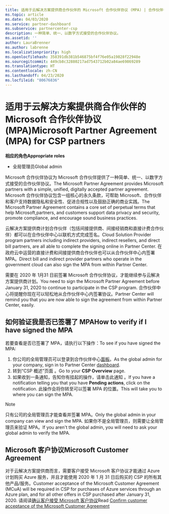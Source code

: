 ```yaml
---
title: 适用于云解决方案提供商合作伙伴的 Microsoft 合作伙伴协议 (MPA) | 合作伙伴中心
ms.topic: article
ms.date: 04/03/2020
ms.service: partner-dashboard
ms.subservice: partnercenter-csp
description: 一种简单、统一、以数字方式接受的合作伙伴协议。
ms.assetid: ''
author: LauraBrenner
ms.author: labrenne
ms.localizationpriority: high
ms.openlocfilehash: 358391db381b546875bf4f76e05a19828f22948e
ms.sourcegitcommit: 449cb8c32880217ad7543712b02a84ae69869289
ms.translationtype: HT
ms.contentlocale: zh-CN
ms.lasthandoff: 04/23/2020
ms.locfileid: "80676836"
---
```

# <a name="microsoft-partner-agreement-mpa-for-csp-partners"></a><span data-ttu-id="73837-103">适用于云解决方案提供商合作伙伴的 Microsoft 合作伙伴协议 (MPA)</span><span class="sxs-lookup"><span data-stu-id="73837-103">Microsoft Partner Agreement (MPA) for CSP partners</span></span> 

<span data-ttu-id="73837-104">**相应的角色**</span><span class="sxs-lookup"><span data-stu-id="73837-104">**Appropriate roles**</span></span>

- <span data-ttu-id="73837-105">全局管理员</span><span class="sxs-lookup"><span data-stu-id="73837-105">Global admin</span></span>


<span data-ttu-id="73837-106">Microsoft 合作伙伴协议为 Microsoft 合作伙伴提供了一种简单、统一、以数字方式接受的合作伙伴协议。</span><span class="sxs-lookup"><span data-stu-id="73837-106">The Microsoft Partner Agreement provides Microsoft partners with a simple, unified, digitally accepted partner agreement.</span></span> <span data-ttu-id="73837-107">Microsoft 合作伙伴协议包含一组核心的永久条款，可帮助 Microsoft、合作伙伴和客户支持数据隐私和安全性、促进合规性以及鼓励正确的商业实践。</span><span class="sxs-lookup"><span data-stu-id="73837-107">The Microsoft Partner Agreement contains a core set of perpetual terms that help Microsoft,partners, and customers support data privacy and security, promote compliance, and encourage sound business practices.</span></span>   

<span data-ttu-id="73837-108">云解决方案提供商计划合作伙伴（包括间接提供商、间接经销商和直接计费合作伙伴）都可以在合作伙伴中心以联机方式完成签名。</span><span class="sxs-lookup"><span data-stu-id="73837-108">Cloud Solution Provider program partners including indirect providers, indirect resellers, and direct bill partners, are all able to complete the signing online in Partner Center.</span></span> <span data-ttu-id="73837-109">在政府云中运营的直接计费和间接提供商合作伙伴也可以从合作伙伴中心内签署 MPA。</span><span class="sxs-lookup"><span data-stu-id="73837-109">Direct bill and indirect provider partners who operate in the government cloud can also sign the MPA from within Partner Center.</span></span>

<span data-ttu-id="73837-110">需要在 2020 年 1月31 日前签署 Microsoft 合作伙伴协议，才能继续参与云解决方案提供商计划。</span><span class="sxs-lookup"><span data-stu-id="73837-110">You need to sign the Microsoft Partner Agreement before January 31, 2020 to continue to participate in the CSP program.</span></span> <span data-ttu-id="73837-111">合作伙伴中心将提醒你现在可以轻松地从合作伙伴中心内签署协议。</span><span class="sxs-lookup"><span data-stu-id="73837-111">Partner Center will remind you that you are now able to sign the agreement from within Partner Center, easily.</span></span>

## <a name="how-to-verify-if-i-have-signed-the-mpa"></a><span data-ttu-id="73837-112">如何验证我是否已签署了 MPA</span><span class="sxs-lookup"><span data-stu-id="73837-112">How to verify if I have signed the MPA</span></span>

<span data-ttu-id="73837-113">若要查看是否已签署了 MPA，请执行以下操作：</span><span class="sxs-lookup"><span data-stu-id="73837-113">To see if you have signed the MPA:</span></span>

1. <span data-ttu-id="73837-114">你公司的全局管理员可以登录到合作伙伴中心[面板](https://partner.microsoft.com/dashboard/home)。</span><span class="sxs-lookup"><span data-stu-id="73837-114">As the global admin for your company, sign in to Partner Center [dashboard](https://partner.microsoft.com/dashboard/home).</span></span>  
2. <span data-ttu-id="73837-115">转到“CSP 概述”页面  。</span><span class="sxs-lookup"><span data-stu-id="73837-115">Go to your **CSP Overview** page.</span></span>
3. <span data-ttu-id="73837-116">如果收到一条通知，告知你有挂起的操作，请单击此通知  。</span><span class="sxs-lookup"><span data-stu-id="73837-116">If you have a notification telling you that you have **Pending actions**, click on the notification.</span></span> <span data-ttu-id="73837-117">此操作会将你转至可以签署 MPA 的位置。</span><span class="sxs-lookup"><span data-stu-id="73837-117">This will take you to where you can sign the MPA.</span></span> 

>[!NOTE] 
><span data-ttu-id="73837-118">只有公司的全局管理员才能查看并签署 MPA。</span><span class="sxs-lookup"><span data-stu-id="73837-118">Only the global admin in your company can view and sign the MPA.</span></span> <span data-ttu-id="73837-119">如果你不是全局管理员，则需要让全局管理员来验证 MPA。</span><span class="sxs-lookup"><span data-stu-id="73837-119">If you aren't the global admin, you will need to ask your global admin to verify the MPA.</span></span> 

## <a name="microsoft-customer-agreement"></a><span data-ttu-id="73837-120">Microsoft 客户协议</span><span class="sxs-lookup"><span data-stu-id="73837-120">Microsoft Customer Agreement</span></span>

<span data-ttu-id="73837-121">对于云解决方案提供商而言，需要客户接受 Microsoft 客户协议才能通过 Azure 计划购买 Azure 服务，并且才能使用 2020 年 1 月 31 日后购买的 CSP 的所有其他产品/服务。</span><span class="sxs-lookup"><span data-stu-id="73837-121">Customer acceptance of the Microsoft Customer Agreement (MCuA) will be required in CSP for purchases of Azure services through an Azure plan, and for all other offers in CSP purchased after January 31, 2020.</span></span> <span data-ttu-id="73837-122">请阅读[确认客户接受 Microsoft 客户协议](confirm-customer-agreement.md)</span><span class="sxs-lookup"><span data-stu-id="73837-122">Read [Confirm customer acceptance of the Microsoft Customer Agreement](confirm-customer-agreement.md)</span></span>
 











